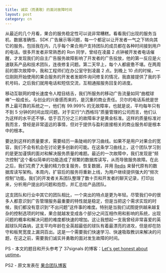 ```yaml
---
title: 诚实（而勇敢）的面对故障时间
layout: post
category: cn
---
```


从最近的几个月看，果合的服务稳定性可以说非常糟糕。看看我们出现的服务当机、数据准确性、SDK 广告展示等问题，每一个都足以让开发者一气之下转向其它的服务。包括我在内，几乎每个果合用户支持团队的成员都在各种时间接到用户的电话。很多开发者非常熟悉的 Ron 同学，曾经在凌晨 2 点钟被开发者电话催醒，才发现我们的自主广告服务故障影响了开发者的广告投放，他的第一反应是火速联系产品和技术团队，连夜修复问题。第二天早上，每个人都疲惫不堪。在两周前的那次故障中，我和工程师们在办公室守到凌晨 2 点。到晚上 10 点的时候，一位刚刚开始使用的果合服务的开发者发邮件询问修复的情况，我直接提供了我的手机号码，之后我们就用电话和短信交流，互相通报服务回复的进度。

移动互联网的增长速度令人瞠目结舌，我们所服务的移动广告流量如同“曲棍球棒”一般成长。与创业的兴奋感而来的，是沉重的商业责任。贝尔的电话系统是世界上最可靠的系统之一，他们有 99.999% 的无故障率，也就是说，平均每年只有不到 5 分钟的时间出现问题。对于实行“六西格玛”质量管理的公司而言，他们认为这样的水平还不够，低于百万分之三的故障率才是黄金标准。这样的质量标准对我而言，曾经是非常遥远的事情，但对于提供与盈利直接相关的商业服务却是根本中的根本。

要达到这样的质量要求，需要经历一条陡峭的学习曲线。如果不是用户对果合的宽容，我们不会有机会在讨论更多创新的可能。在这条学习曲线上，这个团队学习到的是更加谨慎的面对和解决服务质量的难题。最近的一次故障中，我们发现是“频次控制”这个看似简单的功能造成了频繁的数据库读写，从而导致服务故障。在此之后，我们花费了大量的精力恢复服务，恢复数据，并用 [Redis](http://redis.io) 来替代原有的数据库读写架构。本周内，扩容后的服务将重新上线，为用户继续提供强大的“频次控制”功能。我们的开发者关系团队整理了数十页和开发者的聊天记录，打印出来，分析用户提出的问题和抱怨，并汇总给产品团队。

这支团队和行业中其它的团队相比，一个突出的特点是更为年轻。尽管我们中的很多人都意识到广告管理服务最重要的特性就是稳定，但是当把这个需求实现的时候，我们都没有意识到“不出问题”这件事的难度。特别是当我们试图提供越来越复杂的控制选项的时候，果合就越发变成各个部分之间互相作用和影响的系统，出现问题的概率和解决问题的难度都快速的增加。这让我想起一支我曾经非常喜爱的英超球队阿森纳，这支平均年龄在全英超最低的球队有着最漂亮的进攻，但是却在防守和板凳宽度上漏洞百出。这是一个需要我们快速学习、快速吸取教训来解决的问题，在这之前，需要我们诚实并勇敢的面对发生故障的时间。

PS - 本文的题目和开头参考了 37signals 的博客：[Let's get honest about uptime](http://37signals.com/svn/posts/3067-lets-get-honest-about-uptime)。

PS2 - 原文发表在 [果合团队博客](http://blog.guohead.com/2012/04/lets-be-honest-about-downtime/)